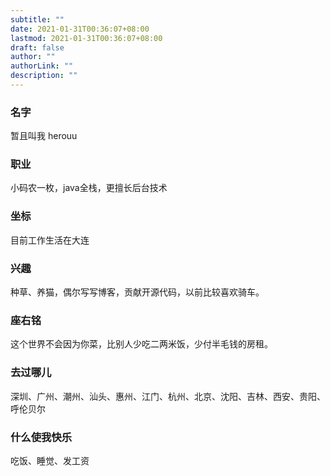 ```yaml
---
subtitle: ""
date: 2021-01-31T00:36:07+08:00
lastmod: 2021-01-31T00:36:07+08:00
draft: false
author: ""
authorLink: ""
description: ""
---
```

### 名字
暂且叫我 herouu
### 职业
小码农一枚，java全栈，更擅长后台技术
### 坐标
目前工作生活在大连
### 兴趣
种草、养猫，偶尔写写博客，贡献开源代码，以前比较喜欢骑车。
### 座右铭
这个世界不会因为你菜，比别人少吃二两米饭，少付半毛钱的房租。
### 去过哪儿
深圳、广州、潮州、汕头、惠州、江门、杭州、北京、沈阳、吉林、西安、贵阳、呼伦贝尔
### 什么使我快乐
吃饭、睡觉、发工资
